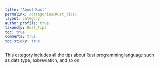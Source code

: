 ```yaml
---
title: "About Rust"
permalink: /categories/Rust_Tips/
layout: category
author_profile: true
taxonomy: Rust_Tips
toc: true
comments: true
toc_sticky: true
---
```


This category includes all the tips about Rust programming language such as data type, abbreviation, and so on.